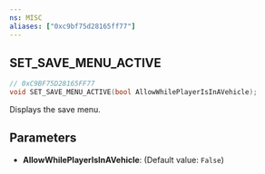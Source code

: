 ```yaml
---
ns: MISC
aliases: ["0xc9bf75d28165ff77"]
---
```

## SET_SAVE_MENU_ACTIVE

```c
// 0xC9BF75D28165FF77
void SET_SAVE_MENU_ACTIVE(bool AllowWhilePlayerIsInAVehicle);
```

Displays the save menu.


## Parameters
* **AllowWhilePlayerIsInAVehicle**: (Default value: `False`)
